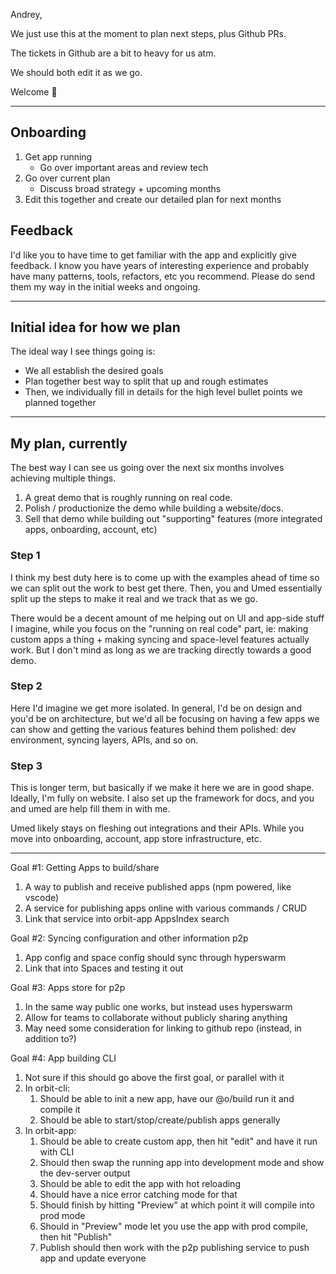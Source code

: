 Andrey,

We just use this at the moment to plan next steps, plus Github PRs.

The tickets in Github are a bit to heavy for us atm.

We should both edit it as we go.

Welcome 🙌

---

## Onboarding

1. Get app running
   - Go over important areas and review tech
2. Go over current plan
   - Discuss broad strategy + upcoming months
3. Edit this together and create our detailed plan for next months

## Feedback

I'd like you to have time to get familiar with the app and explicitly give feedback. I know you have years of interesting experience and probably have many patterns, tools, refactors, etc you recommend. Please do send them my way in the initial weeks and ongoing.

---

## Initial idea for how we plan

The ideal way I see things going is:

- We all establish the desired goals
- Plan together best way to split that up and rough estimates
- Then, we individually fill in details for the high level bullet points we planned together

---

## My plan, currently

The best way I can see us going over the next six months involves achieving multiple things.

1. A great demo that is roughly running on real code.
2. Polish / productionize the demo while building a website/docs.
3. Sell that demo while building out "supporting" features (more integrated apps, onboarding, account, etc)

### Step 1

I think my best duty here is to come up with the examples ahead of time so we can split out the work to best get there. Then, you and Umed essentially split up the steps to make it real and we track that as we go.

There would be a decent amount of me helping out on UI and app-side stuff I imagine, while you focus on the "running on real code" part, ie: making custom apps a thing + making syncing and space-level features actually work. But I don't mind as long as we are tracking directly towards a good demo.

### Step 2

Here I'd imagine we get more isolated. In general, I'd be on design and you'd be on architecture, but we'd all be focusing on having a few apps we can show and getting the various features behind them polished: dev environment, syncing layers, APIs, and so on.

### Step 3

This is longer term, but basically if we make it here we are in good shape. Ideally, I'm fully on website. I also set up the framework for docs, and you and umed are help fill them in with me.

Umed likely stays on fleshing out integrations and their APIs. While you move into onboarding, account, app store infrastructure, etc.

---

Goal #1: Getting Apps to build/share

1. A way to publish and receive published apps (npm powered, like vscode)
2. A service for publishing apps online with various commands / CRUD
3. Link that service into orbit-app AppsIndex search

Goal #2: Syncing configuration and other information p2p

1. App config and space config should sync through hyperswarm
2. Link that into Spaces and testing it out

Goal #3: Apps store for p2p

1. In the same way public one works, but instead uses hyperswarm
2. Allow for teams to collaborate without publicly sharing anything
3. May need some consideration for linking to github repo (instead, in addition to?)

Goal #4: App building CLI

1. Not sure if this should go above the first goal, or parallel with it
2. In orbit-cli:
   1. Should be able to init a new app, have our @o/build run it and compile it
   2. Should be able to start/stop/create/publish apps generally
3. In orbit-app:
   1. Should be able to create custom app, then hit "edit" and have it run with CLI
   2. Should then swap the running app into development mode and show the dev-server output
   3. Should be able to edit the app with hot reloading
   4. Should have a nice error catching mode for that
   5. Should finish by hitting "Preview" at which point it will compile into prod mode
   6. Should in "Preview" mode let you use the app with prod compile, then hit "Publish"
   7. Publish should then work with the p2p publishing service to push app and update everyone
